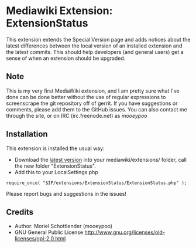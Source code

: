 # Mediawiki Extension: ExtensionStatus

This extension extends the Special:Version page and adds notices about the latest differences between the local version of an installed extension and the latest commits. This should help developers (and general users) get a sense of when an extension should be upgraded.

## Note

This is my very first MediaWiki extension, and I am pretty sure what I've done can be done better without the use of regular expressions to screenscrape the git repository off of gerrit. If you have suggestions or comments, please add them to the GitHub issues. You can also contact me through the site, or on IRC (irc.freenode.net) as _mooeypoo_

## Installation

This extension is installed the usual way:

* Download the [latest version](https://github.com/mooeypoo/MediaWiki-ExtensionStatus/archive/master.zip) into your mediawiki/extensions/ folder, call the new folder "ExtensionStatus".
* Add this to your LocalSettings.php


```
require_once( "$IP/extensions/ExtensionStatus/ExtensionStatus.php" );
```


Please report bugs and suggestions in the issues!

## Credits
* Author: Moriel Schottlender (mooeypoo)
* GNU General Public License http://www.gnu.org/licenses/old-licenses/gpl-2.0.html